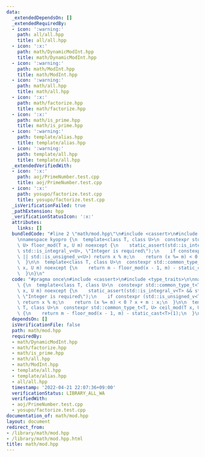 ```yaml
---
data:
  _extendedDependsOn: []
  _extendedRequiredBy:
  - icon: ':warning:'
    path: all/all.hpp
    title: all/all.hpp
  - icon: ':x:'
    path: math/DynamicModInt.hpp
    title: math/DynamicModInt.hpp
  - icon: ':warning:'
    path: math/ModInt.hpp
    title: math/ModInt.hpp
  - icon: ':warning:'
    path: math/all.hpp
    title: math/all.hpp
  - icon: ':x:'
    path: math/factorize.hpp
    title: math/factorize.hpp
  - icon: ':x:'
    path: math/is_prime.hpp
    title: math/is_prime.hpp
  - icon: ':warning:'
    path: template/alias.hpp
    title: template/alias.hpp
  - icon: ':warning:'
    path: template/all.hpp
    title: template/all.hpp
  _extendedVerifiedWith:
  - icon: ':x:'
    path: aoj/PrimeNumber.test.cpp
    title: aoj/PrimeNumber.test.cpp
  - icon: ':x:'
    path: yosupo/factorize.test.cpp
    title: yosupo/factorize.test.cpp
  _isVerificationFailed: true
  _pathExtension: hpp
  _verificationStatusIcon: ':x:'
  attributes:
    links: []
  bundledCode: "#line 2 \"math/mod.hpp\"\n#include <cassert>\n#include <type_traits>\n\
    \nnamespace kyopro {\n  template<class T, class U>\n  constexpr std::common_type_t<T,\
    \ U> floor_mod(T x, U m) noexcept {\n    static_assert(std::is_integral_v<T> &&\
    \ std::is_integral_v<U>, \"Integer is required\");\n    if constexpr (std::is_unsigned_v<T>\
    \ || std::is_unsigned_v<U>) return x % m;\n    return (x %= m) < 0 ? x + m : x;\n\
    \  }\n\n  template<class T, class U>\n  constexpr std::common_type_t<T, U> ceil_mod(T\
    \ x, U m) noexcept {\n    return m - floor_mod(x - 1, m) - static_cast<T>(1);\n\
    \  }\n}\n"
  code: "#pragma once\n#include <cassert>\n#include <type_traits>\n\nnamespace kyopro\
    \ {\n  template<class T, class U>\n  constexpr std::common_type_t<T, U> floor_mod(T\
    \ x, U m) noexcept {\n    static_assert(std::is_integral_v<T> && std::is_integral_v<U>,\
    \ \"Integer is required\");\n    if constexpr (std::is_unsigned_v<T> || std::is_unsigned_v<U>)\
    \ return x % m;\n    return (x %= m) < 0 ? x + m : x;\n  }\n\n  template<class\
    \ T, class U>\n  constexpr std::common_type_t<T, U> ceil_mod(T x, U m) noexcept\
    \ {\n    return m - floor_mod(x - 1, m) - static_cast<T>(1);\n  }\n}\n"
  dependsOn: []
  isVerificationFile: false
  path: math/mod.hpp
  requiredBy:
  - math/DynamicModInt.hpp
  - math/factorize.hpp
  - math/is_prime.hpp
  - math/all.hpp
  - math/ModInt.hpp
  - template/all.hpp
  - template/alias.hpp
  - all/all.hpp
  timestamp: '2022-04-21 22:07:36+09:00'
  verificationStatus: LIBRARY_ALL_WA
  verifiedWith:
  - aoj/PrimeNumber.test.cpp
  - yosupo/factorize.test.cpp
documentation_of: math/mod.hpp
layout: document
redirect_from:
- /library/math/mod.hpp
- /library/math/mod.hpp.html
title: math/mod.hpp
---
```

